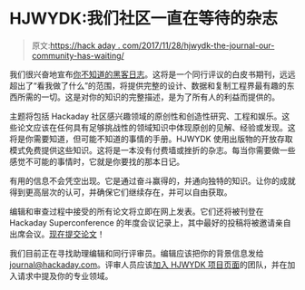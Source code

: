 # HJWYDK:我们社区一直在等待的杂志

> 原文:[https://hack aday . com/2017/11/28/hjwydk-the-journal-our-community-has-waiting/](https://hackaday.com/2017/11/28/hjwydk-the-journal-our-community-has-been-awaiting/)

我们很兴奋地宣布[你不知道的黑客日志](https://journal.hackaday.io/)。这将是一个同行评议的白皮书期刊，远远超出了“看我做了什么”的范围，将提供完整的设计、数据和复制工程界最有趣的东西所需的一切。这是对你的知识的完整描述，是为了所有人的利益而提供的。

主题将包括 Hackaday 社区感兴趣领域的原创性和创造性研究、工程和娱乐。这些论文应该在任何具有足够挑战性的领域知识中体现原创的见解、经验或发现。这将是你需要知道，但可能不知道的事情的手册。HJWYDK 使用出版物的开放存取模式免费提供这些知识。这将是一本没有付费墙或挫折的杂志。每当你需要做一些感觉不可能的事情时，它就是你要找的那本日记。

有用的信息不会凭空出现。它是通过奋斗赢得的，并通向独特的知识。让你的成就得到更高层次的认可，并确保它们继续存在，并可以自由获取。

编辑和审查过程中接受的所有论文将立即在网上发表。它们还将被刊登在 Hackaday Superconference 的年度会议记录上，其中最好的投稿将被邀请亲自出席会议。[现在提交论文](https://journal.hackaday.io/submissions)！

我们目前正在寻找助理编辑和同行评审员。编辑应该把你的背景信息发给 journal@hackaday.com。评审人员应该[加入 HJWYDK 项目页面](https://hackaday.io/project/28128-hackaday-journal-of-what-you-dont-know)的团队，并在加入请求中提及你的专业领域。